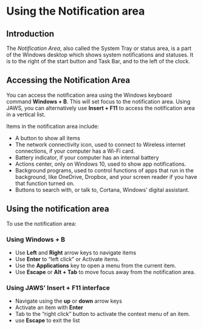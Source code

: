 # Using the Notification area

## Introduction

The *Notification Area*, also called the System Tray or status area, is a part of the Windows desktop which shows system notifications and statuses. It is to the right of the start button and Task Bar, and to the left of the clock.

## Accessing the Notification Area

You can access the notification area using the Windows keyboard command **Windows + B**. This will set focus to the notification area. Using JAWS, you can alternatively use **Insert + F11** to access the notification area in a vertical list.

Items in the notification area include:

- A button to show all items
- The network connectivity icon, used to connect to Wireless internet connections, if your computer has a Wi-Fi card.
- Battery indicator, if your computer has an internal battery
- Actions center, only on Windows 10, used to show app notifications.
- Background programs, used to control functions of apps that run in the background, like OneDrive, Dropbox, and your screen reader if you have that function turned on.
- Buttons to search with, or talk to, Cortana, Windows’ digital assistant.

## Using the notification area

To use the notification area:

### Using **Windows + B**

- Use **Left** and **Right** arrow keys to navigate items
- Use **Enter** to “left click” or Activate items.
- Use the **Applications** key to open a menu from the current item.
- Use **Escape** or **Alt + Tab** to move focus away from the notification area.

### Using JAWS’ **Insert + F11** interface

- Navigate using the **up** or **down** arrow keys
- Activate an item with **Enter**
- Tab to the “right click” button to activate the context menu of an item.
- use **Escape** to exit the list
